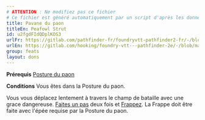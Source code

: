 ```yaml
---
# ATTENTION : Ne modifiez pas ce fichier
# Ce fichier est généré automatiquement par un script d'après les données du module Foundry VTT officiel et de sa traduction
title: Pavane du paon
titleEn: Peafowl Strut
id: u2fgdFIdQDplKOS3
urlFr: https://gitlab.com/pathfinder-fr/foundryvtt-pathfinder2-fr/-/blob/master/data/feats/u2fgdFIdQDplKOS3.htm
urlEn: https://gitlab.com/hooking/foundry-vtt---pathfinder-2e/-/blob/master/packs/data/feats.db/peafowl-strut.json
group: feats
layout: dons
---
```

**Prérequis** [Posture du paon](posture-du-paon.md)

**Conditions** Vous êtes dans la Posture du paon.

Vous vous déplacez lentement à travers le champ de bataille avec une grace dangereuse. [Faites un pas](../actions/faire-un-pas.md) deux fois et [Frappez](../actions/frapper.md). La Frappe doit être faite avec l'épée requise par la Posture du paon.



